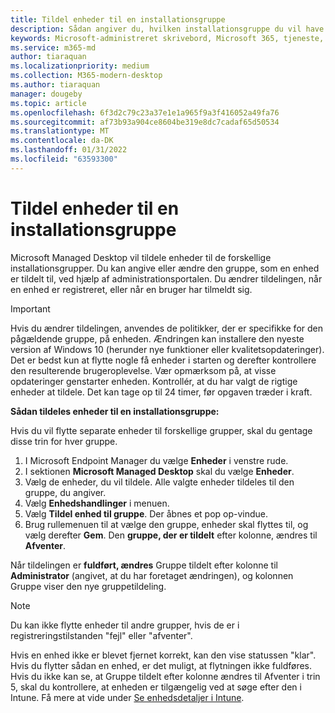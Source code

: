 ```yaml
---
title: Tildel enheder til en installationsgruppe
description: Sådan angiver du, hvilken installationsgruppe du vil have enhederne til at være i
keywords: Microsoft-administreret skrivebord, Microsoft 365, tjeneste, dokumentation
ms.service: m365-md
author: tiaraquan
ms.localizationpriority: medium
ms.collection: M365-modern-desktop
ms.author: tiaraquan
manager: dougeby
ms.topic: article
ms.openlocfilehash: 6f3d2c79c23a37e1e1a965f9a3f416052a49fa76
ms.sourcegitcommit: af73b93a904ce8604be319e8dc7cadaf65d50534
ms.translationtype: MT
ms.contentlocale: da-DK
ms.lasthandoff: 01/31/2022
ms.locfileid: "63593300"
---
```

# <a name="assign-devices-to-a-deployment-group"></a>Tildel enheder til en installationsgruppe

Microsoft Managed Desktop vil tildele enheder til de forskellige installationsgrupper. Du kan angive eller ændre den gruppe, som en enhed er tildelt til, ved hjælp af administrationsportalen. Du ændrer tildelingen, når en enhed er registreret, eller når en bruger har tilmeldt sig.

> [!IMPORTANT]
> Hvis du ændrer tildelingen, anvendes de politikker, der er specifikke for den pågældende gruppe, på enheden. Ændringen kan installere den nyeste version af Windows 10 (herunder nye funktioner eller kvalitetsopdateringer). Det er bedst kun at flytte nogle få enheder i starten og derefter kontrollere den resulterende brugeroplevelse. Vær opmærksom på, at visse opdateringer genstarter enheden. Kontrollér, at du har valgt de rigtige enheder at tildele. Det kan tage op til 24 timer, før opgaven træder i kraft.

**Sådan tildeles enheder til en installationsgruppe:**

Hvis du vil flytte separate enheder til forskellige grupper, skal du gentage disse trin for hver gruppe.

1. I Microsoft Endpoint Manager du vælge **Enheder** i venstre rude.
1. I sektionen **Microsoft Managed Desktop** skal du vælge **Enheder**.
1. Vælg de enheder, du vil tildele. Alle valgte enheder tildeles til den gruppe, du angiver.
1. Vælg **Enhedshandlinger** i menuen.
1. Vælg **Tildel enhed til gruppe**. Der åbnes et pop op-vindue.
1. Brug rullemenuen til at vælge den gruppe, enheder skal flyttes til, og vælg derefter **Gem**. Den **gruppe, der er tildelt** efter kolonne, ændres til **Afventer**.

Når tildelingen er **fuldført, ændres** Gruppe tildelt efter kolonne til **Administrator** (angivet, at du har foretaget ændringen), og kolonnen  Gruppe viser den nye gruppetildeling.

> [!NOTE]
> Du kan ikke flytte enheder til andre grupper, hvis de er i registreringstilstanden "fejl" eller "afventer".
>
>Hvis en enhed ikke er blevet fjernet korrekt, kan den vise statussen "klar". Hvis du flytter sådan en enhed, er det muligt, at flytningen ikke fuldføres. Hvis du ikke kan se,  at Gruppe tildelt efter kolonne ændres til Afventer i trin 5, skal du kontrollere, at enheden er tilgængelig ved at søge efter den i Intune. Få mere at vide under [Se enhedsdetaljer i Intune](/mem/intune/remote-actions/device-inventory).
